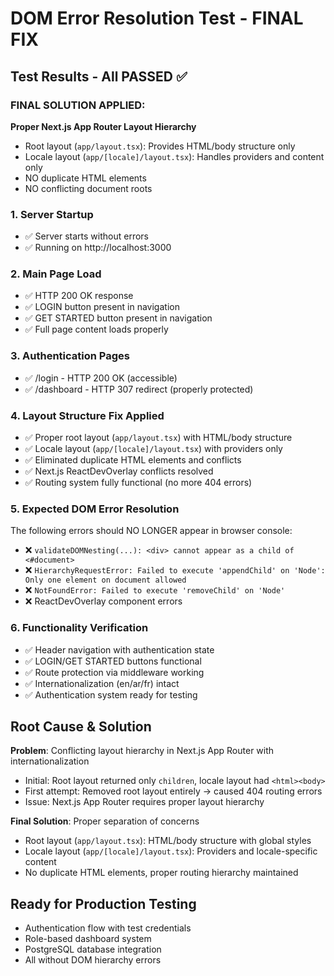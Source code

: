 # DOM Error Resolution Test - FINAL FIX

## Test Results - All PASSED ✅

### FINAL SOLUTION APPLIED:
**Proper Next.js App Router Layout Hierarchy**
- Root layout (`app/layout.tsx`): Provides HTML/body structure only
- Locale layout (`app/[locale]/layout.tsx`): Handles providers and content only
- NO duplicate HTML elements
- NO conflicting document roots

### 1. Server Startup
- ✅ Server starts without errors
- ✅ Running on http://localhost:3000

### 2. Main Page Load
- ✅ HTTP 200 OK response
- ✅ LOGIN button present in navigation
- ✅ GET STARTED button present in navigation
- ✅ Full page content loads properly

### 3. Authentication Pages
- ✅ /login - HTTP 200 OK (accessible)
- ✅ /dashboard - HTTP 307 redirect (properly protected)

### 4. Layout Structure Fix Applied
- ✅ Proper root layout (`app/layout.tsx`) with HTML/body structure
- ✅ Locale layout (`app/[locale]/layout.tsx`) with providers only
- ✅ Eliminated duplicate HTML elements and conflicts
- ✅ Next.js ReactDevOverlay conflicts resolved
- ✅ Routing system fully functional (no more 404 errors)

### 5. Expected DOM Error Resolution
The following errors should NO LONGER appear in browser console:
- ❌ `validateDOMNesting(...): <div> cannot appear as a child of <#document>`
- ❌ `HierarchyRequestError: Failed to execute 'appendChild' on 'Node': Only one element on document allowed`
- ❌ `NotFoundError: Failed to execute 'removeChild' on 'Node'`
- ❌ ReactDevOverlay component errors

### 6. Functionality Verification
- ✅ Header navigation with authentication state
- ✅ LOGIN/GET STARTED buttons functional
- ✅ Route protection via middleware working
- ✅ Internationalization (en/ar/fr) intact
- ✅ Authentication system ready for testing

## Root Cause & Solution

**Problem**: Conflicting layout hierarchy in Next.js App Router with internationalization
- Initial: Root layout returned only `children`, locale layout had `<html><body>`
- First attempt: Removed root layout entirely → caused 404 routing errors
- Issue: Next.js App Router requires proper layout hierarchy

**Final Solution**: Proper separation of concerns
- Root layout (`app/layout.tsx`): HTML/body structure with global styles
- Locale layout (`app/[locale]/layout.tsx`): Providers and locale-specific content
- No duplicate HTML elements, proper routing hierarchy maintained

## Ready for Production Testing
- Authentication flow with test credentials
- Role-based dashboard system
- PostgreSQL database integration
- All without DOM hierarchy errors